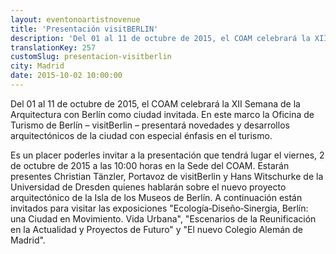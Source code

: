 ```yaml
---
layout: eventonoartistnovenue
title: 'Presentación visitBERLIN'
description: 'Del 01 al 11 de octubre de 2015, el COAM celebrará la XII Semana de la Arquitectura con Berlín como ciudad invitada. '
translationKey: 257
customSlug: presentacion-visitberlin
city: Madrid
date: 2015-10-02 10:00:00
---
```


Del 01 al 11 de octubre de 2015, el COAM celebrará la XII Semana de la Arquitectura con Berlín como ciudad invitada. En este marco la Oficina de Turismo de Berlín – visitBerlin – presentará novedades y desarrollos arquitectónicos de la ciudad con especial énfasis en el turismo.

Es un placer poderles invitar a la presentación que tendrá lugar el viernes, 2 de octubre de 2015 a las 10:00 horas en la Sede del COAM. Estarán presentes Christian Tänzler, Portavoz de visitBerlin y Hans Witschurke de la Universidad de Dresden quienes hablarán sobre el nuevo proyecto arquitectónico de la Isla de los Museos de Berlín.   A continuación están invitados para visitar las exposiciones "Ecología‐Diseño‐Sinergia, Berlín: una Ciudad en Movimiento. Vida Urbana", "Escenarios de la Reunificación en la Actualidad y Proyectos de Futuro" y "El nuevo Colegio Alemán de Madrid".
